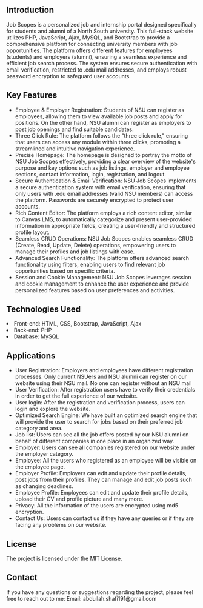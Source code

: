 <h2> Introduction </h2>
<p>Job Scopes is a personalized job and internship portal designed specifically for students and alumni of a North South university. This full-stack website utilizes PHP, JavaScript, Ajax, MySQL, and Bootstrap to provide a comprehensive platform for connecting university members with job opportunities. The platform offers different features for employees (students) and employers (alumni), ensuring a seamless experience and efficient job search process. The system ensures secure authentication with email verification, restricted to .edu mail addresses, and employs robust password encryption to safeguard user accounts.
 </p> 
<h2>Key Features</h2>
<ul>
  <li>Employee & Employer Registration: Students of NSU can register as employees, allowing them to view available job posts and apply for positions. On the other hand, NSU alumni can register as employers to post job openings and find suitable candidates.</li>

 <li>Three Click Rule: The platform follows the "three click rule," ensuring that users can access any module within three clicks, promoting a streamlined and intuitive navigation experience.</li>

 <li>Precise Homepage: The homepage is designed to portray the motto of NSU Job Scopes effectively, providing a clear overview of the website's purpose and key options such as job listings, employer and employee sections, contact information, login, registration, and logout.</li>

 <li>Secure Authentication & Email Verification: NSU Job Scopes implements a secure authentication system with email verification, ensuring that only users with .edu email addresses (valid NSU members) can access the platform. Passwords are securely encrypted to protect user accounts.</li>

 <li>Rich Content Editor: The platform employs a rich content editor, similar to Canvas LMS, to automatically categorize and present user-provided information in appropriate fields, creating a user-friendly and structured profile layout.</li>

 <li>Seamless CRUD Operations: NSU Job Scopes enables seamless CRUD (Create, Read, Update, Delete) operations, empowering users to manage their profiles and job listings with ease.</li>

 <li>Advanced Search Functionality: The platform offers advanced search functionality using filters, enabling users to find relevant job opportunities based on specific criteria.</li>

 <li>Session and Cookie Management: NSU Job Scopes leverages session and cookie management to enhance the user experience and provide personalized features based on user preferences and activities.</li>
</ul>

<h2>Technologies Used</h2>
 <li>Front-end: HTML, CSS, Bootstrap, JavaScript, Ajax</li>
 <li>Back-end: PHP</li>
 <li>Database: MySQL</li>

 <h2> Applications </h2>
 <ul>
 <li>User Registration: Employers and employees have different registration processes. Only current NSUers and NSU alumni can register on our website using their NSU mail. No one can register without an NSU mail</li>
 <li>User  Verification: After registration users have to verify their credentials in order to get the full experience of our website.
</li>
 <li>User login: After the registration and verification process, users can login and explore the website.</li>
 <li>Optimized Search Engine: We have built an optimized search engine that will provide the user to search for jobs based on their preferred job category and area. </li>
 <li>Job list: Users can see all the job offers posted by our NSU alumni on behalf of  different companies in one place in an organized way.
</li>
<li>Employer: Users can see all companies registered on our website under the employer category. 
</li>
 <li>Employee: All the users who registered as an employee will be visible on the employee page. </li>
 <li>Employer Profile: Employers can edit and update their profile details, post jobs from their profiles. They can manage and edit job posts such as changing  deadlines.
</li>
 <li>Employee Profile: Employees can edit and update their profile details, upload their CV and profile picture and many more.</li>
 <li>Privacy: All the information of the users are encrypted using md5 encryption. </li>
 <li>Contact Us: Users can contact us if they have any queries or if they are facing any problems on our website. 
</li>
 </ul>
 
<h2>License</h2>
The project is licensed under the MIT License.

<h2>Contact</h2>
If you have any questions or suggestions regarding the project, please feel free to reach out to me:
Email: abdullah.shafi191@gmail.com







